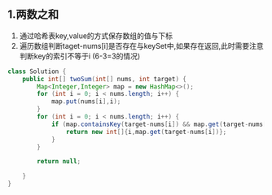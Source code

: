 ## 1.两数之和

1. 通过哈希表key,value的方式保存数组的值与下标
2. 遍历数组判断taget-nums[i]是否存在与keySet中,如果存在返回,此时需要注意判断key的索引不等于i (6-3=3的情况)

```java
class Solution {
    public int[] twoSum(int[] nums, int target) {
        Map<Integer,Integer> map = new HashMap<>();
        for (int i = 0; i < nums.length; i++) {
            map.put(nums[i],i);
        }
        for (int i = 0; i < nums.length; i++) {
            if (map.containsKey(target-nums[i]) && map.get(target-nums[i]) != i){
                return new int[]{i,map.get(target-nums[i])};
            }
        }

        return null;

    }
}
```